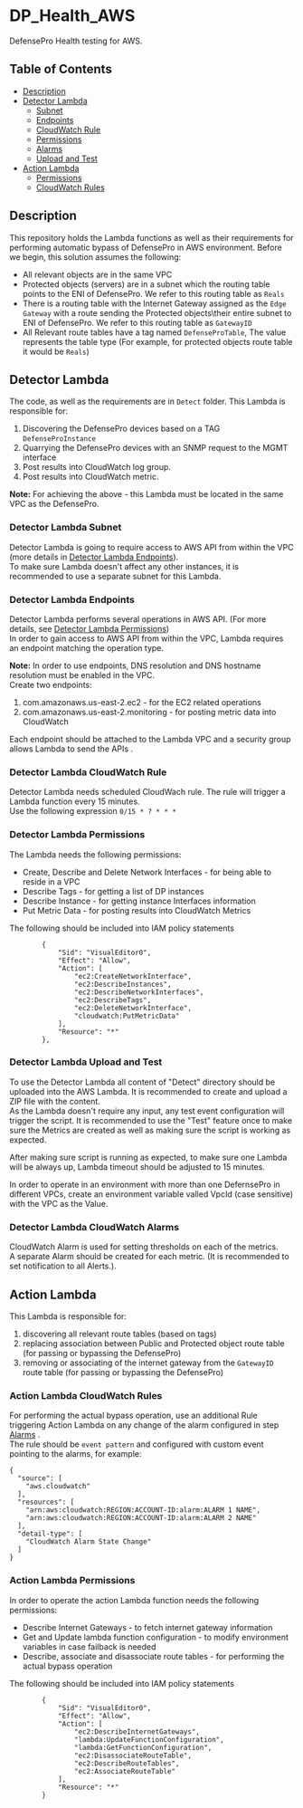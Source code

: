 # DP_Health_AWS
DefensePro Health testing for AWS.

## Table of Contents ###
- [Description](#description )
- [Detector Lambda](#detector-lambda)
  * [Subnet](#detector-lambda-subnet)
  * [Endpoints](#detector-lambda-endpoints)
  * [CloudWatch Rule](#detector-lambda-cloudwatch-rule)
  * [Permissions](#detector-lambda-permissions)
  * [Alarms](#detector-lambda-cloudwatch-alarms)
  * [Upload and Test](#detector-lambda-upload-and-test)
- [Action Lambda](#action-lambda)
  * [Permissions](#action-lambda-permissions)
  * [CloudWatch Rules](#action-lambda-cloudwatch-rules)

## Description ##
This repository holds the Lambda functions as well as their requirements for performing automatic bypass of DefensePro in AWS environment.
Before we begin, this solution assumes the following:
* All relevant objects are in the same VPC
* Protected objects (servers) are in a subnet which the routing table points to the ENI of DefensePro. We refer to this routing table as `Reals`
* There is a routing table with the Internet Gateway assigned as the `Edge Gateway` with a route sending the Protected objects\their entire subnet to ENI of DefensePro. We refer to this routing table as `GatewayID`
* All Relevant route tables have a tag named `DefenseProTable`, The value represents the table type (For example, for protected objects route table it would be `Reals`)

## Detector Lambda ##
The code, as well as the requirements are in `Detect` folder. This Lambda is responsible for:
1. Discovering the DefensePro devices based on a TAG `DefenseProInstance`
2. Quarrying the DefensePro devices with an SNMP request to the MGMT interface
3. Post results into CloudWatch log group.
4. Post results into CloudWatch metric.

<b>Note:</b> For achieving the above - this Lambda must be located in the same VPC as the DefensePro.

### Detector Lambda Subnet ###
Detector Lambda is going to require access to AWS API from within the VPC (more details in [Detector Lambda Endpoints](#detector-lambda-endpoints)).<br>
To make sure Lambda doesn't affect any other instances, it is recommended to use a separate subnet for this Lambda.

### Detector Lambda Endpoints ###
Detector Lambda performs several operations in AWS API. (For more details, see [Detector Lambda Permissions](#detector-lambda-permissions))<br>
In order to gain access to AWS API from within the VPC, Lambda requires an endpoint matching the operation type.

<b>Note:</b> In order to use endpoints, DNS resolution and DNS hostname resolution must be enabled in the VPC.<br>
Create two endpoints:
1. com.amazonaws.us-east-2.ec2 - for the EC2 related operations
2. com.amazonaws.us-east-2.monitoring - for posting metric data into CloudWatch

Each endpoint should be attached to the Lambda VPC and a security group allows Lambda to send the APIs .

### Detector Lambda CloudWatch Rule ### 
Detector Lambda needs scheduled CloudWach rule. The rule will trigger a Lambda function every 15 minutes. <br>
Use the following expression `0/15 * ? * * *` 

### Detector Lambda Permissions ###
The Lambda needs the following permissions:
* Create, Describe and Delete Network Interfaces - for being able to reside in a VPC
* Describe Tags - for getting a list of DP instances
* Describe Instance - for getting instance Interfaces information
* Put Metric Data - for posting results into CloudWatch Metrics

The following should be included into IAM policy statements
```
        {
            "Sid": "VisualEditor0",
            "Effect": "Allow",
            "Action": [
                "ec2:CreateNetworkInterface",
                "ec2:DescribeInstances",
                "ec2:DescribeNetworkInterfaces",
                "ec2:DescribeTags",
                "ec2:DeleteNetworkInterface",
                "cloudwatch:PutMetricData"
            ],
            "Resource": "*"
        },
```

### Detector Lambda Upload and Test ###
To use the Detector Lambda all content of "Detect" directory should be uploaded into the AWS Lambda. It is recommended to create and upload a ZIP file with the content.<br>
As the Lambda doesn't require any input, any test event configuration will trigger the script. It is recommended to use the "Test" feature once to make sure the Metrics are created as well as making sure the script is working as expected.

After making sure script is running as expected, to make sure one Lambda will be always up, Lambda timeout should be adjusted to 15 minutes.

In order to operate in an environment with more than one DefernsePro in different VPCs, create an environment variable valled VpcId (case sensitive) with the VPC as the Value.

### Detector Lambda CloudWatch Alarms ###
CloudWatch Alarm is used for setting thresholds on each of the metrics.<br>
A separate Alarm should be created for each metric. (It is recommended to set notification to all Alerts.).

## Action Lambda ## 
This Lambda is responsible for:
1. discovering all relevant route tables (based on tags)
2. replacing association between Public and Protected object route table (for passing or bypassing the DefensePro)
3. removing or associating of the internet gateway from the `GatewayID` route table (for passing or bypassing the DefensePro)

### Action Lambda CloudWatch Rules ###
For performing the actual bypass operation, use an additional Rule triggering Action Lambda on any change of the alarm configured in step [Alarms](#detector-lambda-cloudwatch-alarms) .<br>
The rule should be `event pattern` and configured with custom event pointing to the alarms, for example:
```
{
  "source": [
    "aws.cloudwatch"
  ],
  "resources": [
    "arn:aws:cloudwatch:REGION:ACCOUNT-ID:alarm:ALARM 1 NAME",
    "arn:aws:cloudwatch:REGION:ACCOUNT-ID:alarm:ALARM 2 NAME"
  ],
  "detail-type": [
    "CloudWatch Alarm State Change"
  ]
}
```

### Action Lambda Permissions ###
In order to operate the action Lambda function needs the following permissions:
* Describe Internet Gateways - to fetch internet gateway information 
* Get and Update lambda function configuration - to modify environment variables in case failback is needed
* Describe, associate and disassociate route tables - for performing the actual bypass operation 

The following should be included into IAM policy statements

```
        {
            "Sid": "VisualEditor0",
            "Effect": "Allow",
            "Action": [
                "ec2:DescribeInternetGateways",
                "lambda:UpdateFunctionConfiguration",
                "lambda:GetFunctionConfiguration",
                "ec2:DisassociateRouteTable",
                "ec2:DescribeRouteTables",
                "ec2:AssociateRouteTable"
            ],
            "Resource": "*"
        }
```
